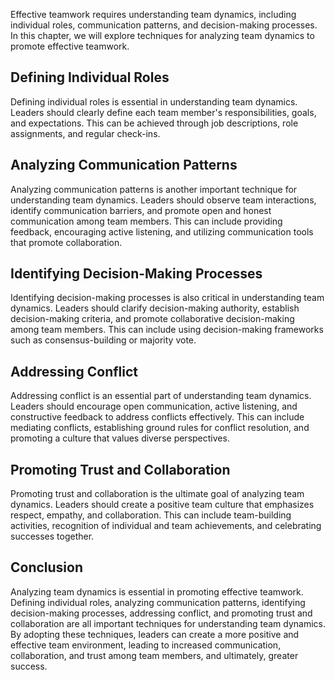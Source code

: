 
Effective teamwork requires understanding team dynamics, including individual roles, communication patterns, and decision-making processes. In this chapter, we will explore techniques for analyzing team dynamics to promote effective teamwork.

Defining Individual Roles
-------------------------

Defining individual roles is essential in understanding team dynamics. Leaders should clearly define each team member's responsibilities, goals, and expectations. This can be achieved through job descriptions, role assignments, and regular check-ins.

Analyzing Communication Patterns
--------------------------------

Analyzing communication patterns is another important technique for understanding team dynamics. Leaders should observe team interactions, identify communication barriers, and promote open and honest communication among team members. This can include providing feedback, encouraging active listening, and utilizing communication tools that promote collaboration.

Identifying Decision-Making Processes
-------------------------------------

Identifying decision-making processes is also critical in understanding team dynamics. Leaders should clarify decision-making authority, establish decision-making criteria, and promote collaborative decision-making among team members. This can include using decision-making frameworks such as consensus-building or majority vote.

Addressing Conflict
-------------------

Addressing conflict is an essential part of understanding team dynamics. Leaders should encourage open communication, active listening, and constructive feedback to address conflicts effectively. This can include mediating conflicts, establishing ground rules for conflict resolution, and promoting a culture that values diverse perspectives.

Promoting Trust and Collaboration
---------------------------------

Promoting trust and collaboration is the ultimate goal of analyzing team dynamics. Leaders should create a positive team culture that emphasizes respect, empathy, and collaboration. This can include team-building activities, recognition of individual and team achievements, and celebrating successes together.

Conclusion
----------

Analyzing team dynamics is essential in promoting effective teamwork. Defining individual roles, analyzing communication patterns, identifying decision-making processes, addressing conflict, and promoting trust and collaboration are all important techniques for understanding team dynamics. By adopting these techniques, leaders can create a more positive and effective team environment, leading to increased communication, collaboration, and trust among team members, and ultimately, greater success.
